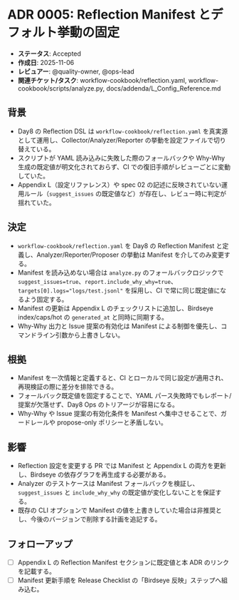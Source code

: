 # ADR 0005: Reflection Manifest とデフォルト挙動の固定

- **ステータス**: Accepted
- **作成日**: 2025-11-06
- **レビュアー**: @quality-owner, @ops-lead
- **関連チケット/タスク**: workflow-cookbook/reflection.yaml, workflow-cookbook/scripts/analyze.py, docs/addenda/L_Config_Reference.md

## 背景
- Day8 の Reflection DSL は `workflow-cookbook/reflection.yaml` を真実源として運用し、Collector/Analyzer/Reporter の挙動を設定ファイルで切り替えている。
- スクリプトが YAML 読み込みに失敗した際のフォールバックや Why-Why 生成の既定値が明文化されておらず、CI での復旧手順がレビューごとに変動していた。
- Appendix L（設定リファレンス）や spec 02 の記述に反映されていない運用ルール（`suggest_issues` の既定値など）が存在し、レビュー時に判定が揺れていた。

## 決定
- `workflow-cookbook/reflection.yaml` を Day8 の Reflection Manifest と定義し、Analyzer/Reporter/Proposer の挙動は Manifest を介してのみ変更する。
- Manifest を読み込めない場合は `analyze.py` のフォールバックロジックで `suggest_issues=true`、`report.include_why_why=true`、`targets[0].logs="logs/test.jsonl"` を採用し、CI で常に同じ既定値になるよう固定する。
- Manifest の更新は Appendix L のチェックリストに追加し、Birdseye index/caps/hot の `generated_at` と同時に同期する。
- Why-Why 出力と Issue 提案の有効化は Manifest による制御を優先し、コマンドライン引数から上書きしない。

## 根拠
- Manifest を一次情報と定義すると、CI とローカルで同じ設定が適用され、再現検証の際に差分を排除できる。
- フォールバック既定値を固定することで、YAML パース失敗時でもレポート/提案が欠落せず、Day8 Ops のトリアージが容易になる。
- Why-Why や Issue 提案の有効化条件を Manifest へ集中させることで、ガードレールや propose-only ポリシーと矛盾しない。

## 影響
- Reflection 設定を変更する PR では Manifest と Appendix L の両方を更新し、Birdseye の依存グラフを再生成する必要がある。
- Analyzer のテストケースは Manifest フォールバックを検証し、`suggest_issues` と `include_why_why` の既定値が変化しないことを保証する。
- 既存の CLI オプションで Manifest の値を上書きしていた場合は非推奨とし、今後のバージョンで削除する計画を追記する。

## フォローアップ
- [ ] Appendix L の Reflection Manifest セクションに既定値と本 ADR のリンクを記載する。
- [ ] Manifest 更新手順を Release Checklist の「Birdseye 反映」ステップへ組み込む。
